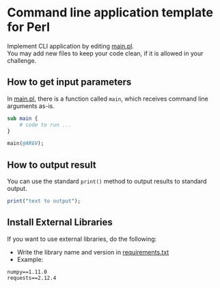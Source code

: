 # Command line application template for Perl

Implement CLI application by editing [main.pl](main.pl).  
You may add new files to keep your code clean, if it is allowed in your challenge.

## How to get input parameters

In [main.pl](main.pl), there is a function called `main`, which receives command line arguments as-is.

```perl
sub main {
    # code to run ...
}

main(@ARGV);
```

## How to output result

You can use the standard `print()` method to output results to standard output.

``` perl
print("text to output");
```

## Install External Libraries
If you want to use external libraries, do the following:

- Write the library name and version in [requirements.txt](requirements.txt)
- Example:   
```
numpy==1.11.0
requests==2.12.4
```
